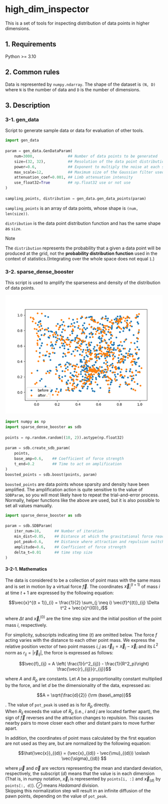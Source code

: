 # high_dim_inspector
This is a set of tools for inspecting distribution of data points in higher dimensions.

## 1. Requirements
Python >= 3.10

## 2. Common rules
Data is represented by `numpy.ndarray`.
The shape of the dataset is `(N, D)` where `N` is the number of data and `D` is the number of dimensions.

## 3. Description
### 3-1. gen_data
Script to generate sample data or data for evaluation of other tools.

```python
import gen_data

param = gen_data.GenDataParam(
    num=3000,               ## Number of data points to be generated
    size=(32, 32),          ## Resolution of the data point distribution function used to generate the data
    power=0.6,              ## Exponent to multiply the noise at each scale used to generate the data point distribution function
    max_scale=12,           ## Maximum size of the Gaussian filter used to generate the data point distribution function
    attenuation_coef=0.001, ## Limb attenuation intensity
    use_float32=True        ## np.float32 use or not use
)

sampling_points, distribution = gen_data.gen_data_points(param)
```

`sampling_points` is an array of data points, whose shape is `(num, len(size))`.

`distribution` is the data point distribution function and has the same shape as `size`.
> [!NOTE]
> The `distribution` represents the probability that a given a data point will be produced at the grid,
> not the **probability distribution function** used in the context of statistics.(Integrating over the whole space does not equal `1`.)

### 3-2. sparse_dense_booster
This script is used to amplify the sparseness and density of the distribution of data points.

![Sparse density amplified result](images/amplified_sample.png)

```python
import numpy as np
import sparse_dense_booster as sdb

points = np.random.random((10, 2)).astype(np.float32)

param = sdb.create_sdb_param(
    points,
    base_amp=0.6,    ## Coefficient of force strength
    t_end=0.2        ## Time to act on amplification
)
boosted_points = sdb.boost(points, param)
```

`boosted_points` are data points whose sparsity and density have been amplified.
The amplification action is quite sensitive to the value of `SDBParam`, so you will most likely have to repeat the trial-and-error process.
Normally, helper functions like the above are used, but it is also possible to set all values manually.

```python
import sparse_dense_booster as sdb

param = sdb.SDBParam(
    iter_num=10,      ## Number of iteration
    min_dist=0.05,    ## Distance at which the gravitational force reaches its maximum value
    pot_peak=0.6,     ## Distance where attraction and repulsion switch
    amplitude=0.6,    ## Coefficient of force strength
    delta_t=0.01      ## time step size
)
```

#### 3-2-1. Mathematics
The data is considered to be a collection of point mass with the same mass and is set in motion by a virtual force $\vec{f}$.
The coordinates $\vec{x}^{(t + 1)}_{i}$ of mass $i$ at time $t+1$ are expressed by the following equation:

```math
\vec{x}^{(t + 1)}_{i} = \frac{1}{2} \sum_{j \neq i} \vec{f}^{(t)}_{ij} \Delta t^2 + \vec{x}^{(0)}_i
```

where $\Delta t$ and $\vec{x}^{(0)}_i$ are the time step size and the initial position of the point mass $i$, respectively.

For simplicity, subscripts indicating time $(t)$ are omitted below. 
The force $f$ acting varies with the distance to each other point mass.
We express the relative position vector of two point masses $i, j$ as $\vec{r} _{ij} = \vec{x} _{j} - \vec{x} _{i}$ and its $L^2$ norm as $r _{ij} = |\vec{r} _{ij}|$,
the force is expressed as follows:

```math
\vec{f}_{ij} = A \left( \frac{1}{r^2_{ij}} - \frac{1}{R^2_p}\right) \frac{\vec{r}_{ij}}{r_{ij}}
```

where $A$ and $R_p$ are constants. Let $A$ be a proportionality constant multiplied by the force, 
and let $d$ be the dimensionality of the data, expressed as:

```math
A = \sqrt{\frac{d}{2}} {\rm (base\_amp)}
```
.
The value of `pot_peak` is used as is for $R_p$ directly.  
When $R_{ij}$ exceeds the value of $R_p$ (i.e., $i$ and $j$ are located farther apart),
the sign of $\vec{f}$ reverses and the attraction changes to repulsion.
This causes nearby pairs to move closer each other and distant pairs to move further apart.

In addition, the coordinates of point mass calculated by the first equation are not used as they are, but are normalized by the following equation: 

```math
\hat{\vec{x}}_{(d)} = (\vec{x}_{(d)} - \vec{\mu}_{(d)}) \oslash \vec{\sigma}_{(d)}  
```

where $\vec{\mu}$ and $\vec{\sigma}$ are vectors representing the mean and standard deviation, respectively, 
the subscript $(d)$ means that the value is in each dimension 
(That is, in numpy notation, $\vec{x}_ {i}$ is represented by `points[i, :]` and $\vec{x} _{(d)}$ by `points[:, d]`).
$\oslash$ means _Hadamard_ division.  
Skipping this normalization step will result in an infinite diffusion of the pawn points, depending on the value of `pot_peak`.